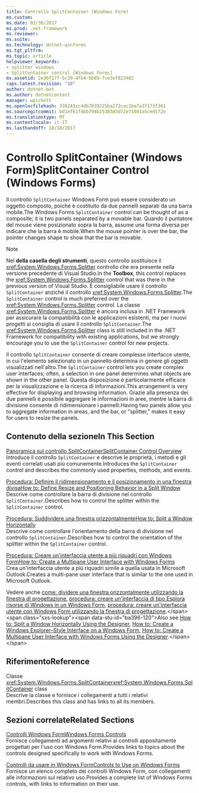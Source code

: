 ```yaml
---
title: Controllo SplitContainer (Windows Form)
ms.custom: 
ms.date: 03/30/2017
ms.prod: .net-framework
ms.reviewer: 
ms.suite: 
ms.technology: dotnet-winforms
ms.tgt_pltfrm: 
ms.topic: article
helpviewer_keywords:
- splitter windows
- SplitContainer control [Windows Forms]
ms.assetid: 2e36f17f-5c39-4fb4-bb09-7ce3ef823402
caps.latest.revision: "18"
author: dotnet-bot
ms.author: dotnetcontent
manager: wpickett
ms.openlocfilehash: 336243cc4db7039225ba272cac1ba7a3f173f361
ms.sourcegitcommit: bd1ef61f4bb794b25383d3d72e71041a5ced172e
ms.translationtype: MT
ms.contentlocale: it-IT
ms.lasthandoff: 10/18/2017
---
```

# <a name="splitcontainer-control-windows-forms"></a><span data-ttu-id="ba396-102">Controllo SplitContainer (Windows Form)</span><span class="sxs-lookup"><span data-stu-id="ba396-102">SplitContainer Control (Windows Forms)</span></span>
<span data-ttu-id="ba396-103">Il controllo `SplitContainer` Windows Form può essere considerato un oggetto composto, poiché è costituito da due pannelli separati da una barra mobile.</span><span class="sxs-lookup"><span data-stu-id="ba396-103">The Windows Forms `SplitContainer` control can be thought of as a composite; it is two panels separated by a movable bar.</span></span> <span data-ttu-id="ba396-104">Quando il puntatore del mouse viene posizionato sopra la barra, assume una forma diversa per indicare che la barra è mobile.</span><span class="sxs-lookup"><span data-stu-id="ba396-104">When the mouse pointer is over the bar, the pointer changes shape to show that the bar is movable.</span></span>  
  
> [!NOTE]
>  <span data-ttu-id="ba396-105">Nel **della casella degli strumenti**, questo controllo sostituisce il <xref:System.Windows.Forms.Splitter> controllo che era presente nella versione precedente di Visual Studio.</span><span class="sxs-lookup"><span data-stu-id="ba396-105">In the **Toolbox**, this control replaces the <xref:System.Windows.Forms.Splitter> control that was there in the previous version of Visual Studio.</span></span> <span data-ttu-id="ba396-106">È consigliabile usare il controllo `SplitContainer` anziché il controllo <xref:System.Windows.Forms.Splitter>.</span><span class="sxs-lookup"><span data-stu-id="ba396-106">The `SplitContainer` control is much preferred over the <xref:System.Windows.Forms.Splitter> control.</span></span> <span data-ttu-id="ba396-107">La classe <xref:System.Windows.Forms.Splitter> è ancora inclusa in .NET Framework per assicurare la compatibilità con le applicazioni esistenti, ma per i nuovi progetti si consiglia di usare il controllo `SplitContainer`.</span><span class="sxs-lookup"><span data-stu-id="ba396-107">The <xref:System.Windows.Forms.Splitter> class is still included in the .NET Framework for compatibility with existing applications, but we strongly encourage you to use the `SplitContainer` control for new projects.</span></span>  
  
 <span data-ttu-id="ba396-108">Il controllo `SplitContainer` consente di creare complesse interfacce utente, in cui l'elemento selezionato in un pannello determina in genere gli oggetti visualizzati nell'altro.</span><span class="sxs-lookup"><span data-stu-id="ba396-108">The `SplitContainer` control lets you create complex user interfaces; often, a selection in one panel determines what objects are shown in the other panel.</span></span> <span data-ttu-id="ba396-109">Questa disposizione è particolarmente efficace per la visualizzazione e la ricerca di informazioni.</span><span class="sxs-lookup"><span data-stu-id="ba396-109">This arrangement is very effective for displaying and browsing information.</span></span> <span data-ttu-id="ba396-110">Grazie alla presenza dei due pannelli è possibile aggregare le informazioni in aree, mentre la barra di divisione consente di ridimensionare i pannelli.</span><span class="sxs-lookup"><span data-stu-id="ba396-110">Having two panels allow you to aggregate information in areas, and the bar, or "splitter," makes it easy for users to resize the panels.</span></span>  
  
## <a name="in-this-section"></a><span data-ttu-id="ba396-111">Contenuto della sezione</span><span class="sxs-lookup"><span data-stu-id="ba396-111">In This Section</span></span>  
 [<span data-ttu-id="ba396-112">Panoramica sul controllo SplitContainer</span><span class="sxs-lookup"><span data-stu-id="ba396-112">SplitContainer Control Overview</span></span>](../../../../docs/framework/winforms/controls/splitcontainer-control-overview-windows-forms.md)  
 <span data-ttu-id="ba396-113">Introduce il controllo `SplitContainer` e descrive le proprietà, i metodi e gli eventi correlati usati più comunemente.</span><span class="sxs-lookup"><span data-stu-id="ba396-113">Introduces the `SplitContainer` control and describes the commonly used properties, methods, and events.</span></span>  
  
 [<span data-ttu-id="ba396-114">Procedura: Definire il ridimensionamento e il posizionamento in una finestra divisa</span><span class="sxs-lookup"><span data-stu-id="ba396-114">How to: Define Resize and Positioning Behavior in a Split Window</span></span>](../../../../docs/framework/winforms/controls/how-to-define-resize-and-positioning-behavior-in-a-split-window.md)  
 <span data-ttu-id="ba396-115">Descrive come controllare la barra di divisione nel controllo `SplitContainer`.</span><span class="sxs-lookup"><span data-stu-id="ba396-115">Describes how to control the splitter within the `SplitContainer` control.</span></span>  
  
 [<span data-ttu-id="ba396-116">Procedura: Suddividere una finestra orizzontalmente</span><span class="sxs-lookup"><span data-stu-id="ba396-116">How to: Split a Window Horizontally</span></span>](../../../../docs/framework/winforms/controls/how-to-split-a-window-horizontally.md)  
 <span data-ttu-id="ba396-117">Descrive come controllare l'orientamento della barra di divisione nel controllo `SplitContainer`.</span><span class="sxs-lookup"><span data-stu-id="ba396-117">Describes how to control the orientation of the splitter within the `SplitContainer` control.</span></span>  
  
 [<span data-ttu-id="ba396-118">Procedura: Creare un'interfaccia utente a più riquadri con Windows Form</span><span class="sxs-lookup"><span data-stu-id="ba396-118">How to: Create a Multipane User Interface with Windows Forms</span></span>](../../../../docs/framework/winforms/controls/how-to-create-a-multipane-user-interface-with-windows-forms.md)  
 <span data-ttu-id="ba396-119">Crea un'interfaccia utente a più riquadri simile a quella usata in Microsoft Outlook.</span><span class="sxs-lookup"><span data-stu-id="ba396-119">Creates a multi-pane user interface that is similar to the one used in Microsoft Outlook.</span></span>  
  
 <span data-ttu-id="ba396-120">Vedere anche [come: dividere una finestra orizzontalmente utilizzando la finestra di progettazione](http://msdn.microsoft.com/library/ms233667\(v=vs.110\)), [procedura: creare un'interfaccia di tipo Esplora risorse di Windows in un Windows Form](http://msdn.microsoft.com/library/zh2fe5a5\(v=vs.110\)), [procedura: creare un'interfaccia utente con Windows Form utilizzando la finestra di progettazione](http://msdn.microsoft.com/library/ms233661\(v=vs.110\)).</span><span class="sxs-lookup"><span data-stu-id="ba396-120">Also see [How to: Split a Window Horizontally Using the Designer](http://msdn.microsoft.com/library/ms233667\(v=vs.110\)), [How to: Create a Windows Explorer–Style Interface on a Windows Form](http://msdn.microsoft.com/library/zh2fe5a5\(v=vs.110\)), [How to: Create a Multipane User Interface with Windows Forms Using the Designer](http://msdn.microsoft.com/library/ms233661\(v=vs.110\)).</span></span>  
  
## <a name="reference"></a><span data-ttu-id="ba396-121">Riferimento</span><span class="sxs-lookup"><span data-stu-id="ba396-121">Reference</span></span>  
 <span data-ttu-id="ba396-122">Classe <xref:System.Windows.Forms.SplitContainer></span><span class="sxs-lookup"><span data-stu-id="ba396-122"><xref:System.Windows.Forms.SplitContainer> class</span></span>  
 <span data-ttu-id="ba396-123">Descrive la classe e fornisce i collegamenti a tutti i relativi membri.</span><span class="sxs-lookup"><span data-stu-id="ba396-123">Describes this class and has links to all its members.</span></span>  
  
## <a name="related-sections"></a><span data-ttu-id="ba396-124">Sezioni correlate</span><span class="sxs-lookup"><span data-stu-id="ba396-124">Related Sections</span></span>  
 [<span data-ttu-id="ba396-125">Controlli Windows Form</span><span class="sxs-lookup"><span data-stu-id="ba396-125">Windows Forms Controls</span></span>](../../../../docs/framework/winforms/controls/index.md)  
 <span data-ttu-id="ba396-126">Fornisce collegamenti ad argomenti relativi ai controlli appositamente progettati per l'uso con Windows Form.</span><span class="sxs-lookup"><span data-stu-id="ba396-126">Provides links to topics about the controls designed specifically to work with Windows Forms.</span></span>  
  
 [<span data-ttu-id="ba396-127">Controlli da usare in Windows Form</span><span class="sxs-lookup"><span data-stu-id="ba396-127">Controls to Use on Windows Forms</span></span>](../../../../docs/framework/winforms/controls/controls-to-use-on-windows-forms.md)  
 <span data-ttu-id="ba396-128">Fornisce un elenco completo dei controlli Windows Form, con collegamenti alle informazioni sul relativo uso.</span><span class="sxs-lookup"><span data-stu-id="ba396-128">Provides a complete list of Windows Forms controls, with links to information on their use.</span></span>
